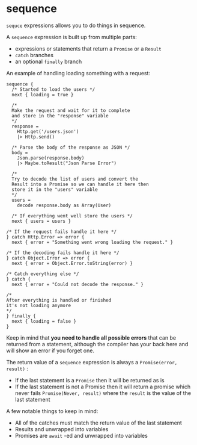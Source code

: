 # sequence

`sequce` expressions allows you to do things in sequence.

A `sequence` expression is built up from multiple parts:

* expressions or statements that return a `Promise` or a `Result`
* `catch` branches
* an optional `finally` branch

An example of handling loading something with a request:

```text
sequence {
  /* Started to load the users */
  next { loading = true }

  /*
  Make the request and wait for it to complete
  and store in the "response" variable
  */
  response = 
    Http.get('/users.json')
    |> Http.send()

  /* Parse the body of the response as JSON */
  body = 
    Json.parse(response.body)
    |> Maybe.toResult("Json Parse Error")

  /*
  Try to decode the list of users and convert the
  Result into a Promise so we can handle it here then
  store it in the "users" variable
  */
  users =
    decode response.body as Array(User)

  /* If everything went well store the users */
  next { users = users }

/* If the request fails handle it here */
} catch Http.Error => error {
  next { error = "Something went wrong loading the request." }

/* If the decoding fails handle it here */
} catch Object.Error => error {
  next { error = Object.Error.toString(error) }

/* Catch everything else */
} catch {
  next { error = "Could not decode the response." }

/*
After everything is handled or finished
it's not loading anymore
*/
} finally {
  next { loading = false }
}
```

Keep in mind that **you need to handle all possible errors** that can be returned from a statement, although the compiler has your back here and will show an error if you forget one.

The return value of a `sequence` expression is always a `Promise(error, result)` :

* If the last statement is a `Promise` then it will be returned as is
* If the last statement is not a Promise then it will return a promise which never fails `Promise(Never, result)` where the `result` is the value of the last statement

A few notable things to keep in mind:

* All of the catches must match the return value of the last statement
* Results and unwrapped into variables
* Promises are `await` -ed and unwrapped into variables



